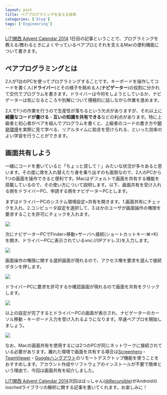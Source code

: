 ```yaml
---
layout: post
title: ペアプログラミングを支える技術
categories: ['blog']
tags: ['Engineering']
---
```


[LiT!関西 Advent Calendar 2014](http://www.adventar.org/calendars/607) 1日目の記事ということで、プログラミングを教える/教わるときによくやっているペアプロとそれを支えるMacの便利機能について書きます。

## ペアプログラミングとは

2人が1台のPCを使ってプログラミングすることです。キーボードを操作してコードを書く人(**ドライバー**)とその様子を眺める人(**ナビゲーター**)の役割に分かれて交代でプログラムを書きます。ドライバーは今何をしようとしているか、ナビゲーターは気になるところや別解について積極的に話しながら作業を進めます。

2人で1つの作業を行うので生産性が落ちるという欠点がありますが、それ以上に**綺麗なコードが書ける**・**互いの知識を共有できる**などの利点があります。特に上級者と初心者がペアを組んでプログラムを書くと、上級者のコードの書き方や[開発環境](http://blog.shibayu36.org/entry/2013/01/19/202049)を実際に見て学べる、リアルタイムに助言を受けられる、といった効率のよい学習を行うことができます。

## 画面共有しよう

一緒にコードを書いていると「ちょっと貸して！」みたいな状況が多々あると思います。その度に席を入れ替えたり身を乗り出すのも面倒なので、2人のPCから1つの画面を操作できると便利です。Macはデフォルトで画面を共有する機能を搭載しているので、その使い方について説明します。以下、画面共有を受け入れる側をドライバーPC、申請する側をナビゲーターPCとします。

まずはドライバーPCのシステム環境設定>共有を開きます。1.画面共有にチェックを入れ、2.コンピュータ設定を選択して、3.ほかのユーザが画面操作の権限を要求することを許可にチェックを入れます。

<img src="/img/blog_pair01.png" class="image-on-frame-medium image-fade">

次にナビゲーターPCでFinder>移動>サーバへ接続(ショートカットキー:⌘+K)を開き、ドライバーPCに表示されているvnc://(IPアドレス)を入力します。

<img src="/img/blog_pair02.png" class="image-on-frame-medium image-fade">

画面操作の権限に関する選択画面が現れるので、アクセス権を要求を選んで接続ボタンを押します。

<img src="/img/blog_pair03.png" class="image-on-frame-medium image-fade">

ドライバーPCに要求を許可するか確認画面が現れるので画面を共有をクリックします。

<img src="/img/blog_pair04.png" class="image-on-frame-medium image-fade">

以上の設定が完了するとドライバーPCの画面が表示され、ナビゲーターのカーソル移動・キーボード入力を受け入れるようになります。早速ペアプロを開始しましょう。

<img src="/img/blog_pair05.png" class="image-on-frame-medium image-fade">

なお、Macの画面共有を使用するには2つのPCが同じネットワークに接続されている必要があります。離れた環境で画面を共有する場合は[Screenhero](https://screenhero.com/)・[TeamViewer](http://www.teamviewer.com/ja/)・[Googleハングアウト](https://plus.google.com/hangouts)のリモートデスクトップ機能を使うことをおすすめします。アカウント作成やソフトウェアのインストールが不要で簡単という理由で、今回は画面共有を紹介しました。

[LiT!関西 Advent Calendar 2014](http://www.adventar.org/calendars/607)次回はほっしゃん([@Recursible](https://twitter.com/Recursible))がAndroidのioschedライブラリの解析に関する記事を書いてくれます。お楽しみに！